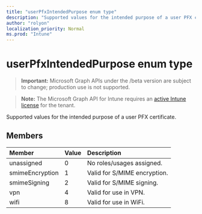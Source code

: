 ```yaml
---
title: "userPfxIntendedPurpose enum type"
description: "Supported values for the intended purpose of a user PFX certificate."
author: "rolyon"
localization_priority: Normal
ms.prod: "Intune"
---
```


# userPfxIntendedPurpose enum type

> **Important:** Microsoft Graph APIs under the /beta version are subject to change; production use is not supported.

> **Note:** The Microsoft Graph API for Intune requires an [active Intune license](https://go.microsoft.com/fwlink/?linkid=839381) for the tenant.

Supported values for the intended purpose of a user PFX certificate.

## Members
|Member|Value|Description|
|:---|:---|:---|
|unassigned|0|No roles/usages assigned.|
|smimeEncryption|1|Valid for S/MIME encryption.|
|smimeSigning|2|Valid for S/MIME signing.|
|vpn|4|Valid for use in VPN.|
|wifi|8|Valid for use in WiFi.|





